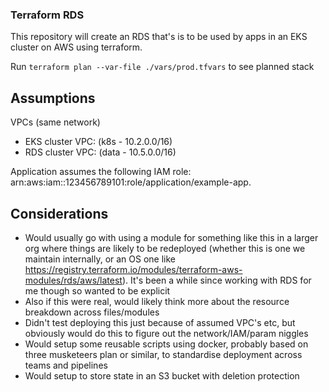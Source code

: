 ### Terraform RDS
This repository will create an RDS that's is to be used by apps in an EKS cluster on AWS using terraform. 

Run `terraform plan --var-file ./vars/prod.tfvars` to see planned stack

## Assumptions
VPCs (same network)
- EKS cluster VPC: (k8s - 10.2.0.0/16)
- RDS cluster VPC: (data - 10.5.0.0/16)

Application assumes the following IAM role: arn:aws:iam::123456789101:role/application/example-app.

## Considerations
- Would usually go with using a module for something like this in a larger org where things are likely to be redeployed (whether this is one we maintain internally, or an OS one like https://registry.terraform.io/modules/terraform-aws-modules/rds/aws/latest). It's been a while since working with RDS for me though so wanted to be explicit
- Also if this were real, would likely think more about the resource breakdown across files/modules
- Didn't test deploying this just because of assumed VPC's etc, but obviously would do this to figure out the network/IAM/param niggles
- Would setup some reusable scripts using docker, probably based on three musketeers plan or similar, to standardise deployment across teams and pipelines
- Would setup to store state in an S3 bucket with deletion protection
